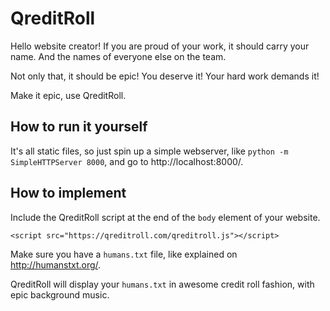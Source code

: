 # QreditRoll

Hello website creator! If you are proud of your work, it should carry your name. And the names of everyone else on the team.

Not only that, it should be epic! You deserve it! Your hard work demands it!

Make it epic, use QreditRoll.

## How to run it yourself
It's all static files, so just spin up a simple webserver, like `python -m SimpleHTTPServer 8000`, and go to http://localhost:8000/.

## How to implement
Include the QreditRoll script at the end of the `body` element of your website.

`<script src="https://qreditroll.com/qreditroll.js"></script>`

Make sure you have a `humans.txt` file, like explained on http://humanstxt.org/.

QreditRoll will display your `humans.txt` in awesome credit roll fashion, with epic background music.
